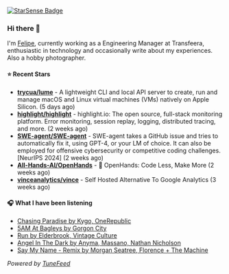 <a href="https://starsense.app/developer-types" target="_blank"><img src="https://starsense.app/api/badge/?user=valtlfelipe" alt="StarSense Badge"></a>

### Hi there 👋

I'm [Felipe](https://felipevm.com), currently working as a Engineering Manager at Transfeera, enthusiastic in technology and occasionally write about my experiences. Also a hobby photographer.

#### ⭐ Recent Stars
- **[trycua/lume](https://github.com/trycua/lume)** - A lightweight CLI and local API server to create, run and manage macOS and Linux virtual machines (VMs) natively on Apple Silicon. (5 days ago)
- **[highlight/highlight](https://github.com/highlight/highlight)** - highlight.io: The open source, full-stack monitoring platform. Error monitoring, session replay, logging, distributed tracing, and more. (2 weeks ago)
- **[SWE-agent/SWE-agent](https://github.com/SWE-agent/SWE-agent)** - SWE-agent takes a GitHub issue and tries to automatically fix it, using GPT-4, or your LM of choice. It can also be employed for offensive cybersecurity or competitive coding challenges. [NeurIPS 2024]  (2 weeks ago)
- **[All-Hands-AI/OpenHands](https://github.com/All-Hands-AI/OpenHands)** - 🙌 OpenHands: Code Less, Make More (2 weeks ago)
- **[vinceanalytics/vince](https://github.com/vinceanalytics/vince)** - Self Hosted Alternative To Google Analytics (3 weeks ago)

#### 🎧 What I have been listening
- [Chasing Paradise by Kygo, OneRepublic](https://open.spotify.com/track/0xSjAuPhm9tJXX2nRt2Avv)
- [5AM At Bagleys by Gorgon City](https://open.spotify.com/track/3nKFvxs17ez3awL6S0IS8k)
- [Run by Elderbrook, Vintage Culture](https://open.spotify.com/track/5dievmIbYB9iazzRM2qgEn)
- [Angel In The Dark by Anyma, Massano, Nathan Nicholson](https://open.spotify.com/track/1omZLqRQ0nyXJwwYw94GPb)
- [Say My Name - Remix by Morgan Seatree, Florence &#43; The Machine](https://open.spotify.com/track/6GOOcBV0wLoHrH5D9AWA32)

_Powered by [TuneFeed](https://tunefeed.app?ref=github.com)_


